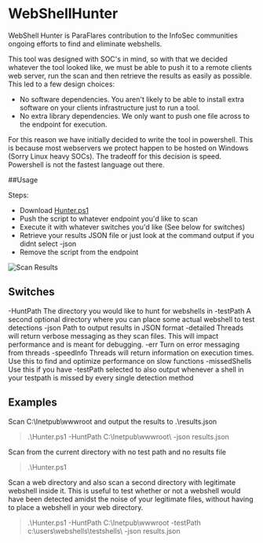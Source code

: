 # WebShellHunter
WebShell Hunter is ParaFlares contribution to the InfoSec communities ongoing efforts to find and eliminate webshells.

This tool was designed with SOC's in mind, so with that we decided whatever the tool looked like, we must be able to push it to a remote clients web server, run the scan and then retrieve the results as easily as possible. This led to a few design choices:

- No software dependencies. You aren't likely to be able to install extra software on your clients infrastructure just to run a tool.
- No extra library dependencies. We only want to push one file across to the endpoint for execution.

For this reason we have initially decided to write the tool in powershell. This is because most webservers we protect happen to be hosted on Windows (Sorry Linux heavy SOCs). The tradeoff for this decision is speed. Powershell is not the fastest language out there.

##Usage

Steps:
- Download [Hunter.ps1](https://github.com/ParaFlare/WebShellHunter/blob/master/Hunter.ps1)
- Push the script to whatever endpoint you'd like to scan
- Execute it with whatever switches you'd like (See below for switches)
- Retrieve your results JSON file or just look at the command output if you didnt select -json
- Remove the script from the endpoint

![Scan Results](https://github.com/ParaFlare/WebShellHunter/blob/master/Images/results.PNG)

## Switches

-HuntPath
   The directory you would like to hunt for webshells in
-testPath
   A second optional directory where you can place some actual webshell to test detections
-json
  Path to output results in JSON format
-detailed
 Threads will return verbose messaging as they scan files.
 This will impact performance and is meant for debugging.
-err
 Turn on error messaging from threads
-speedInfo 
  Threads will return information on execution times.
  Use this to find and optimize performance on slow functions
-missedShells
  Use this if you have -testPath selected to also output whenever a shell in your testpath is missed by every single detection method
  
## Examples

Scan C:\Inetpub\wwwroot and output the results to .\results.json
> .\Hunter.ps1 -HuntPath C:\Inetpub\wwwroot\ -json results.json

Scan from the current directory with no test path and no results file
> .\Hunter.ps1

Scan a web directory and also scan a second directory with legitimate webshell inside it. This is useful
to test whether or not a webshell would have been detected amidst the noise of your legitimate files, without having
to place a webshell in your web directory.
> .\Hunter.ps1 -HuntPath C:\Inetpub\wwwroot -testPath c:\users\webshells\testshells\ -json results.json
